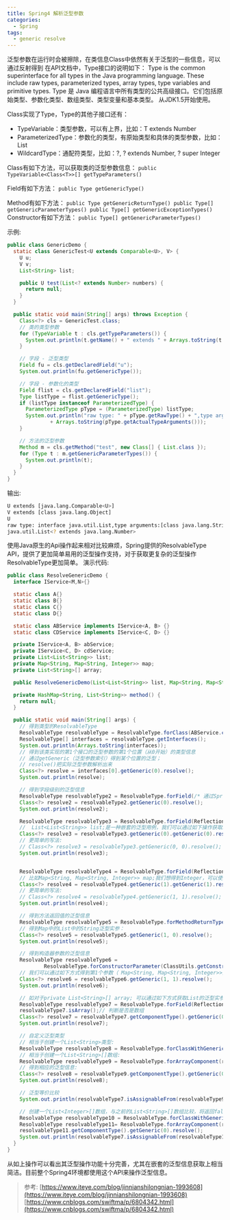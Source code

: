 ```yaml
---
title: Spring4 解析泛型参数
categories:
  - Spring
tags:
  - generic resolve
---
```

泛型参数在运行时会被擦除，在类信息Class中依然有关于泛型的一些信息，可以通过反射得到
在API文档中，Type接口的说明如下：
Type is the common superinterface for all types in the Java programming language. These include raw types, parameterized types, array types, type variables and primitive types.
Type 是 Java 编程语言中所有类型的公共高级接口。它们包括原始类型、参数化类型、数组类型、类型变量和基本类型。
从JDK1.5开始使用。

Class实现了Type，Type的其他子接口还有：
- TypeVariable：类型参数，可以有上界，比如：T extends Number
- ParameterizedType：参数化的类型，有原始类型和具体的类型参数，比如：List<String> 
- WildcardType：通配符类型，比如：?, ? extends Number, ? super Integer


Class有如下方法，可以获取类的泛型参数信息：
`public TypeVariable<Class<T>>[] getTypeParameters()`

Field有如下方法：
`public Type getGenericType()`

Method有如下方法：
`
public Type getGenericReturnType()
public Type[] getGenericParameterTypes()
public Type[] getGenericExceptionTypes()
`
Constructor有如下方法：
`public Type[] getGenericParameterTypes() `

示例:

```java
public class GenericDemo {
  static class GenericTest<U extends Comparable<U>, V> {
    U u;
    V v;
    List<String> list;

    public U test(List<? extends Number> numbers) {
      return null;
    }
  }

  public static void main(String[] args) throws Exception {
    Class<?> cls = GenericTest.class;
    // 类的类型参数
    for (TypeVariable t : cls.getTypeParameters()) {
      System.out.println(t.getName() + " extends " + Arrays.toString(t.getBounds()));
    }

    // 字段 - 泛型类型
    Field fu = cls.getDeclaredField("u");
    System.out.println(fu.getGenericType());

    // 字段 - 参数化的类型
    Field flist = cls.getDeclaredField("list");
    Type listType = flist.getGenericType();
    if (listType instanceof ParameterizedType) {
      ParameterizedType pType = (ParameterizedType) listType;
      System.out.println("raw type: " + pType.getRawType() + ",type arguments:"
              + Arrays.toString(pType.getActualTypeArguments()));
    }

    // 方法的泛型参数
    Method m = cls.getMethod("test", new Class[] { List.class });
    for (Type t : m.getGenericParameterTypes()) {
      System.out.println(t);
    }
  }
}
```
输出:
```bash
U extends [java.lang.Comparable<U>]
V extends [class java.lang.Object]
U
raw type: interface java.util.List,type arguments:[class java.lang.String]
java.util.List<? extends java.lang.Number>
```
使用Java原生的Api操作起来相对比较麻烦，Spring提供的ResolvableType API，提供了更加简单易用的泛型操作支持，对于获取更复杂的泛型操作ResolvableType更加简单。
演示代码:
```java
public class ResolveGenericDemo {
  interface IService<M,N>{}

  static class A{}
  static class B{}
  static class C{}
  static class D{}

  static class ABService implements IService<A, B> {}
  static class CDService implements IService<C, D> {}

  private IService<A, B> abService;
  private IService<C, D> cdService;
  private List<List<String>> list;
  private Map<String, Map<String, Integer>> map;
  private List<String>[] array;

  public ResolveGenericDemo(List<List<String>> list, Map<String, Map<String, Integer>> map) {}

  private HashMap<String, List<String>> method() {
    return null;
  }

  public static void main(String[] args) {
    // 得到类型的ResolvableType
    ResolvableType resolvableType = ResolvableType.forClass(ABService.class);
    ResolvableType[] interfaces = resolvableType.getInterfaces();
    System.out.println(Arrays.toString(interfaces));
    // 得到该类实现的第1个接口的泛型参数的第1个位置（从0开始）的类型信息
    // 通过getGeneric（泛型参数索引）得到某个位置的泛型；
    // resolve()把实际泛型参数解析出来
    Class<?> resolve = interfaces[0].getGeneric(0).resolve();
    System.out.println(resolve);

    // 得到字段级别的泛型信息
    ResolvableType resolvableType2 = ResolvableType.forField(/* 通过Spring反射工具类获取Field */ReflectionUtils.findField(ResolveGenericDemo.class, "cdService"));
    Class<?> resolve2 = resolvableType2.getGeneric(0).resolve();
    System.out.println(resolve2);

    ResolvableType resolvableType3 = ResolvableType.forField(ReflectionUtils.findField(ResolveGenericDemo.class, "list"));
    //  List<List<String>> list;是一种嵌套的泛型用例，我们可以通过如下操作获取String类型：
    Class<?> resolve3 = resolvableType3.getGeneric(0).getGeneric(0).resolve();
    // 更简单的写法:
    // Class<?> resolve3 = resolvableType3.getGeneric(0, 0).resolve();
    System.out.println(resolve3);


    ResolvableType resolvableType4 = ResolvableType.forField(ReflectionUtils.findField(ResolveGenericDemo.class, "map"));
    // 比如Map<String, Map<String, Integer>> map;我们想得到Integer，可以使用：
    Class<?> resolve4 = resolvableType4.getGeneric(1).getGeneric(1).resolve();
    // 更简单的写法:
    // Class<?> resolve4 = resolvableType4.getGeneric(1, 1).resolve();
    System.out.println(resolve4);

    // 得到方法返回值的泛型信息
    ResolvableType resolvableType5 = ResolvableType.forMethodReturnType(ReflectionUtils.findMethod(ResolveGenericDemo.class, "method"));
    // 得到Map中的List中的String泛型实参：
    Class<?> resolve5 = resolvableType5.getGeneric(1, 0).resolve();
    System.out.println(resolve5);

    // 得到构造器参数的泛型信息
    ResolvableType resolvableType6 =
            ResolvableType.forConstructorParameter(ClassUtils.getConstructorIfAvailable(ResolveGenericDemo.class, List.class, Map.class), 1);
    // 我们可以通过如下方式得到第1个参数（ Map<String, Map<String, Integer>>）中的Integer：
    Class<?> resolve6 = resolvableType6.getGeneric(1, 1).resolve();
    System.out.println(resolve6);

    // 如对于private List<String>[] array; 可以通过如下方式获取List的泛型实参String：
    ResolvableType resolvableType7 = ResolvableType.forField(ReflectionUtils.findField(ResolveGenericDemo.class, "array"));
    resolvableType7.isArray();// 判断是否是数组
    Class<?> resolve7 = resolvableType7.getComponentType().getGeneric(0).resolve();
    System.out.println(resolve7);

    // 自定义泛型类型
    // 相当于创建一个List<String>类型:
    ResolvableType resolvableType8 = ResolvableType.forClassWithGenerics(List.class, String.class);
    // 相当于创建一个List<String>[]数组:
    ResolvableType resolvableType9 = ResolvableType.forArrayComponent(resolvableType8);
    // 得到相应的泛型信息:
    Class<?> resolve8 = resolvableType9.getComponentType().getGeneric(0).resolve();
    System.out.println(resolve8);

    // 泛型等价比较
    System.out.println(resolvableType7.isAssignableFrom(resolvableType9));

    // 创建一个List<Integer>[]数组，与之前的List<String>[]数组比较，将返回false。
    ResolvableType resolvableType10 = ResolvableType.forClassWithGenerics(List.class, Integer.class);
    ResolvableType resolvableType11= ResolvableType.forArrayComponent(resolvableType10);
    resolvableType11.getComponentType().getGeneric(0).resolve();
    System.out.println(resolvableType7.isAssignableFrom(resolvableType11));
  }
}

```

从如上操作可以看出其泛型操作功能十分完善，尤其在嵌套的泛型信息获取上相当简洁。目前整个Spring4环境都使用这个API来操作泛型信息。

> 参考: [https://www.iteye.com/blog/jinnianshilongnian-1993608](https://www.iteye.com/blog/jinnianshilongnian-1993608)
> [https://www.cnblogs.com/swiftma/p/6804342.html](https://www.cnblogs.com/swiftma/p/6804342.html)